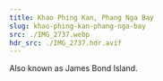 ```yaml
---
title: Khao Phing Kan, Phang Nga Bay
slug: khao-phing-kan-phang-nga-bay
src: ./IMG_2737.webp
hdr_src: ./IMG_2737.hdr.avif
---
```


Also known as James Bond Island.

